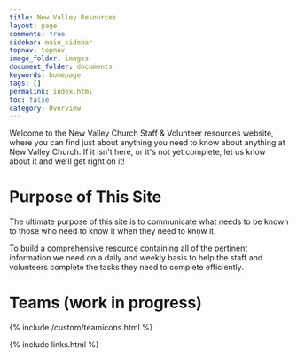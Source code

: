 ```yaml
---
title: New Valley Resources
layout: page
comments: true
sidebar: main_sidebar
topnav: topnav
image_folder: images
document_folder: documents
keywords: homepage
tags: []
permalink: index.html
toc: false
category: Overview
---
```


Welcome to the New Valley Church Staff & Volunteer resources website, where you can find just about anything you need to know about anything at New Valley Church.  If it isn't here, or it's not yet complete, let us know about it and we'll get right on it!

# Purpose of This Site

The ultimate purpose of this site is to communicate what needs to be known to those who need to know it when they need to know it.

To build a comprehensive resource containing all of the pertinent information we need on a daily and weekly basis to help the staff and volunteers complete the tasks they need to complete efficiently.

# Teams (work in progress)

{% include /custom/teamicons.html %}

{% include links.html %}
